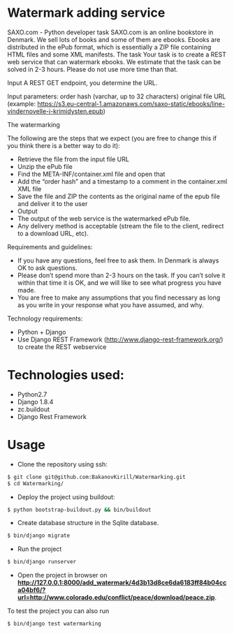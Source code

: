 # Watermark adding service
SAXO.com - Python developer task
SAXO.com is an online bookstore in Denmark. We sell lots of books and some of them are ebooks. Ebooks are distributed in the ePub format, which is essentially a ZIP file containing HTML files and some XML manifests.
The task
Your task is to create a REST web service that can watermark ebooks.
We estimate that the task can be solved in 2-3 hours. Please do not use more time than that.

Input
A REST GET endpoint, you determine the URL.

Input parameters:
order hash (varchar, up to 32 characters)
original file URL (example: https://s3.eu-central-1.amazonaws.com/saxo-static/ebooks/line-vindernovelle-i-krimidysten.epub)

The watermarking

The following are the steps that we expect (you are free to change this if you think there is a better way to do it):

  - Retrieve the file from the input file URL
  - Unzip the ePub file
  - Find the META-INF/container.xml file and open that
  - Add the “order hash” and a timestamp to a comment in the container.xml XML file
  - Save the file and ZIP the contents as the original name of the epub file and deliver it to the user
  - Output
  - The output of the web service is the watermarked ePub file.
  - Any delivery method is acceptable (stream the file to the client, redirect to a download URL, etc).

Requirements and guidelines:

  - If you have any questions, feel free to ask them. In Denmark is always OK to ask questions.
  - Please don’t spend more than 2-3 hours on the task. If you can’t solve it within that time it is OK, and we will like to see what progress you have made.
  - You are free to make any assumptions that you find necessary as long as you write in your response what you have assumed, and why.

Technology requirements:

  - Python + Django
  - Use Django REST Framework (http://www.django-rest-framework.org/) to create the REST webservice

# Technologies used:

  - Python2.7
  - Django 1.8.4
  - zc.buildout
  - Django Rest Framework
  

# Usage

  - Clone the repository using ssh:

```sh
$ git clone git@github.com:BakanovKirill/Watermarking.git
$ cd Watermarking/
```
  - Deploy the project using buildout:

```sh
$ python bootstrap-buildout.py && bin/buildout
```
  - Create database structure in the Sqlite database.
```sh
$ bin/django migrate
```
  - Run the project
```sh
$ bin/django runserver
```
  - Open the project in browser on **http://127.0.0.1:8000/add_watermark/4d3b13d8ce6da6183ff84b04cca04bf6/?url=http://www.colorado.edu/conflict/peace/download/peace.zip**.

To test the project you can also run

```sh
$ bin/django test watermarking
```
